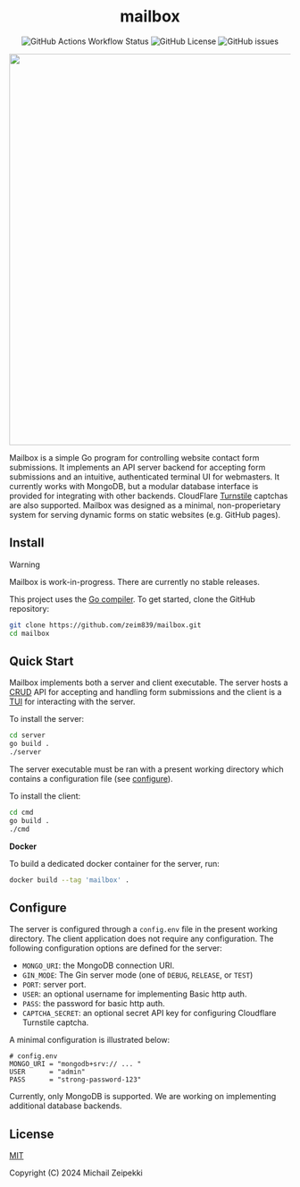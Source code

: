 <h1 align="center">mailbox</h1>
<p align="center">
  <img alt="GitHub Actions Workflow Status" src="https://img.shields.io/github/actions/workflow/status/zeim839/mailbox/go.yml?label=Go%20Build"> <img alt="GitHub License" src="https://img.shields.io/github/license/zeim839/mailbox"> <img alt="GitHub issues" src="https://img.shields.io/github/issues/zeim839/mailbox">
</p>
<p align="center">
  <img src="https://i.imgur.com/zubHn5Y.png" width=700/>
</p>

Mailbox is a simple Go program for controlling website contact form submissions. It implements an API server backend for accepting form submissions and an intuitive, authenticated terminal UI for webmasters. 
It currently works with MongoDB, but a modular database interface is provided for integrating with other backends. CloudFlare [Turnstile](https://www.cloudflare.com/en-gb/products/turnstile/) captchas are
also supported. Mailbox was designed as a minimal, non-properietary system for serving dynamic forms on static websites (e.g. GitHub pages).

## Install
> [!WARNING]  
> Mailbox is work-in-progress. There are currently no stable releases.

This project uses the [Go compiler](https://go.dev/). To get started, clone the GitHub repository:
```bash
git clone https://github.com/zeim839/mailbox.git
cd mailbox
```

## Quick Start
Mailbox implements both a server and client executable. The server hosts a [CRUD](https://en.wikipedia.org/wiki/Create,_read,_update_and_delete) API for accepting and handling form submissions and the client
is a [TUI](https://en.wikipedia.org/wiki/Text-based_user_interface) for interacting with the server.

To install the server:
```bash
cd server
go build .
./server
```

The server executable must be ran with a present working directory which contains a configuration file (see [configure](#configure)).

To install the client:
```bash
cd cmd
go build .
./cmd
```

**Docker**

To build a dedicated docker container for the server, run:
```bash
docker build --tag 'mailbox' .
```

## Configure
The server is configured through a `config.env` file in the present working directory. The client application does not require any configuration. The following configuration options are defined for the server:
 * `MONGO_URI`: the MongoDB connection URI.
 * `GIN_MODE`: The Gin server mode (one of `DEBUG`, `RELEASE`, or `TEST`)
 * `PORT`: server port.
 * `USER`: an optional username for implementing Basic http auth.
 * `PASS`: the password for basic http auth.
 * `CAPTCHA_SECRET`: an optional secret API key for configuring Cloudflare Turnstile captcha.

A minimal configuration is illustrated below:
```env
# config.env
MONGO_URI = "mongodb+srv:// ... "
USER      = "admin"
PASS      = "strong-password-123"
```

Currently, only MongoDB is supported. We are working on implementing additional database backends.

## License
[MIT](LICENSE)

Copyright (C) 2024 Michail Zeipekki
